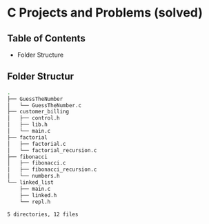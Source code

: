 # C Projects and Problems (solved)

## Table of Contents

- Folder Structure

## Folder Structur

```bash
.
├── GuessTheNumber
│   └── GuessTheNumber.c
├── customer_billing
│   ├── control.h
│   ├── lib.h
│   └── main.c
├── factorial
│   ├── factorial.c
│   └── factorial_recursion.c
├── fibonacci
│   ├── fibonacci.c
│   ├── fibonacci_recursion.c
│   └── numbers.h
└── linked_list
    ├── main.c
    ├── linked.h
    └── repl.h

5 directories, 12 files
```
